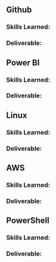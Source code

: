 
## Github
### Skills Learned:

### Deliverable:

## Power BI
### Skills Learned:

### Deliverable:

## Linux
### Skills Learned:

### Deliverable:

## AWS
### Skills Learned:

### Deliverable:

## PowerShell
### Skills Learned:

### Deliverable:

